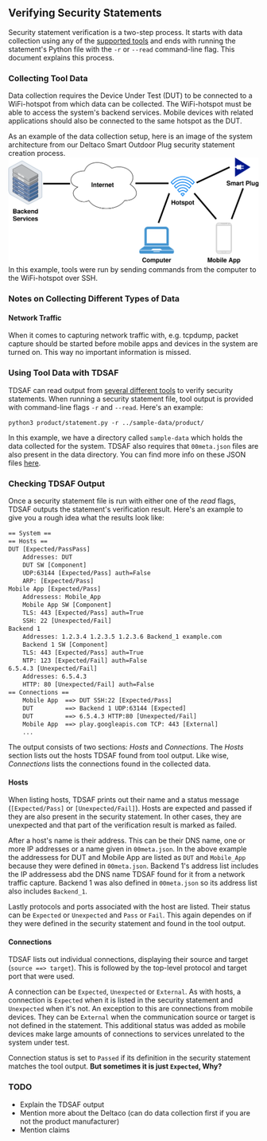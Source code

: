 ## Verifying Security Statements
Security statement verification is a two-step process. It starts with data collection using any of the [supported tools](../Tools.md#list-of-supported-tools) and ends with running the statement's Python file with the `-r` or `--read` command-line flag. This document explains this process.

### Collecting Tool Data
Data collection requires the Device Under Test (DUT) to be connected to a WiFi-hotspot from which data can be collected. The WiFi-hotspot must be able to access the system's backend services. Mobile devices with related applications should also be connected to the same hotspot as the DUT.

As an example of the data collection setup, here is an image of the system architecture from our Deltaco Smart Outdoor Plug security statement creation process.
![Data collection system architecture image](img/deltaco-smart-plug.png)
In this example, tools were run by sending commands from the computer to the WiFi-hotspot over SSH.

### Notes on Collecting Different Types of Data
#### Network Traffic
When it comes to capturing network traffic with, e.g. tcpdump, packet capture should be started before mobile apps and devices in the system are turned on. This way no important information is missed.

### Using Tool Data with TDSAF
TDSAF can read output from [several different tools](../Tools.md#list-of-supported-tools) to verify security statements. When running a security statement file, tool output is provided with command-line flags `-r` and `--read`. Here's an example:
```shell
python3 product/statement.py -r ../sample-data/product/
```
In this example, we have a directory called `sample-data` which holds the data collected for the system. TDSAF also requires that `00meta.json` files are also present in the data directory. You can find more info on these JSON files [here](../Tools.md#batch-files-and-directories).

### Checking TDSAF Output
Once a security statement file is run with either one of the _read_ flags, TDSAF outputs the statement's verification result. Here's an example to give you a rough idea what the results look like:
```
== System ==
== Hosts ==
DUT [Expected/PassPass]
    Addresses: DUT
    DUT SW [Component]
    UDP:63144 [Expected/Pass] auth=False
    ARP: [Expected/Pass]
Mobile App [Expected/Pass]
    Addressess: Mobile_App
    Mobile App SW [Component]
    TLS: 443 [Expected/Pass] auth=True
    SSH: 22 [Unexpected/Fail]
Backend 1
    Addresses: 1.2.3.4 1.2.3.5 1.2.3.6 Backend_1 example.com
    Backend 1 SW [Component]
    TLS: 443 [Expected/Pass] auth=True
    NTP: 123 [Expected/Fail] auth=False
6.5.4.3 [Unexpected/Fail]
    Addresses: 6.5.4.3
    HTTP: 80 [Unexpected/Fail] auth=False
== Connections ==
    Mobile App  ==> DUT SSH:22 [Expected/Pass]
    DUT         ==> Backend 1 UDP:63144 [Expected]
    DUT         ==> 6.5.4.3 HTTP:80 [Unexpected/Fail]
    Mobile App  ==> play.googleapis.com TCP: 443 [External]
    ...
```
The output consists of two sections: _Hosts_ and _Connections_. The _Hosts_ section lists out the hosts TDSAF found from tool output. Like wise, _Connections_ lists the connections found in the collected data.

#### Hosts
When listing hosts, TDSAF prints out their name and a status message (`[Expected/Pass]` or `[Unexpected/Fail]`). Hosts are expected and passed if they are also present in the security statement. In other cases, they are unexpected and that part of the verification result is marked as failed.

After a host's name is their address. This can be their DNS name, one or more IP addresses or a name given in `00meta.json`. In the above example the addressess for DUT and Mobile App are listed as `DUT` and `Mobile_App` because they were defined in `00meta.json`. Backend 1's address list includes the IP addressess abd the DNS name TDSAF found for it from a network traffic capture. Backend 1 was also defined in `00meta.json` so its address list also includes `Backend_1`.

Lastly protocols and ports associated with the host are listed. Their status can be `Expected` or `Unexpected` and `Pass` or `Fail`. This again dependes on if they were defined in the security statement and found in the tool output.

#### Connections
TDSAF lists out individual connections, displaying their source and target (`source ==> target`). This is followed by the top-level protocol and target port that were used.

A connection can be `Expected`, `Unexpected` or `External`. As with hosts, a connection is `Expected` when it is listed in the security statement and `Unexpected` when it's not. An exception to this are connections from mobile devices. They can be `External` when the communication source or target is not defined in the statement. This additional status was added as mobile devices make large amounts of connections to services unrelated to the system under test.

Connection status is set to `Passed` if its definition in the security statement matches the tool output. **But sometimes it is just `Expected`, Why?**


### TODO
- Explain the TDSAF output
- Mention more about the Deltaco (can do data collection first if you are not the product manufacturer)
- Mention claims